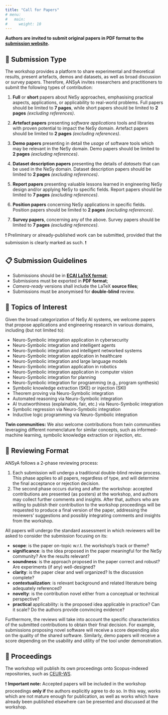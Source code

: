 ```yaml
---
title: "Call for Papers"
# menu:
#   main:
#     weight: 10
---
```


__Authors are invited to submit original papers in PDF format to the [submission website](https://easychair.org/my/conference?conf=ansya2025).__

## 📃 Submission Type

The workshop provides a platform to share experimental and theoretical results, present artefacts, demos and datasets, as well as broad discussion or survey papers. Therefore, ANSyA invites researchers and practitioners to submit the following types of contribution:

1. __Full__ or __short__ papers about NeSy approaches, emphasising practical aspects, applications, or applicability to real-world problems. Full papers should be limited to __7 pages__, while short papers should be limited to __2 pages__ _(excluding references)_.

2. __Artefact papers__ presenting _software applications_ tools and libraries with proven potential to impact the NeSy domain. Artefact papers should be limited to __2 pages__ _(excluding references)_.

3. __Demo papers__ presenting in detail the _usage_ of software tools which may be relevant in the NeSy domain. Demo papers should be limited to __2 pages__ _(excluding references)_.

4. __Dataset description papers__ presenting the details of _datasets_ that can be used in the NeSy domain. Dataset description papers should be limited to __2 pages__ _(excluding references)_.

5. __Report papers__ presenting valuable lessons learned in engineering NeSy design and/or applying NeSy to specific fields. Report papers should be limited to __7 pages__ _(excluding references)_.

6. __Position papers__ concerning NeSy applications in specific fields. Position papers should be limited to __2 pages__ _(excluding references)_.

7. __Survey papers__, concerning any of the above. Survey papers should be limited to __7 pages__ _(excluding references)_.

❗ Preliminary or already-published work can be submitted, provided that the submission is clearly marked as such. ❗ 

## 📋 Submission Guidelines

- Submissions should be in [__ECAI LaTeX format__](https://ecai2024.eu/download/ecai-template.zip);
- Submissions must be exported in __PDF format__;
- _Camera-ready_ versions shall include the LaTeX __source files__;
- Submissions must be anonymised for __double-blind__ review.


## 🔬 Topics of Interest

Given the broad categorization of NeSy AI systems, we welcome papers that propose applications and engineering research in various domains, including (but not limited to):

- Neuro-Symbolic integration application in cybersecurity
- Neuro-Symbolic integration and intelligent agents
- Neuro-Symbolic integration and intelligent networked systems
- Neuro-Symbolic integration application in healthcare
- Neuro-Symbolic integration and large language models
- Neuro-Symbolic integration application in robotics
- Neuro-Symbolic integration application in computer vision
- Neuro-Symbolic integration for planning
- Neuro-Symbolic integration for programming (e.g., program synthesis)
- Symbolic knowledge extraction (SKE) or injection (SKI)
- Theorem proving via Neuro-Symbolic integration
- Automated reasoning via Neuro-Symbolic integration
- AI trustworthiness (explainable, fair, etc.) via Neuro-Symbolic integration
- Symbolic regression via Neuro-Symbolic integration
- Inductive logic programming via Neuro-Symbolic integration

__Twin communities:__ We also welcome contributions from twin communities leveraging different nomenclature for similar concepts, such as informed-machine learning, symbolic knowledge extraction or injection, etc.


## 📝 Reviewing Format

ANSyA follows a 2-phase reviewing process:
1. Each submission will undergo a traditional double-blind review process. This phase applies to all papers, regardless of type, and will determine the final acceptance or rejection decision. 
2. The second phase occurs during and after the workshop: accepted contributions are presented (as posters) at the workshop, and authors may collect further comments and insights. After that, authors who are willing to publish their contribution to the workshop proceedings will be requested to produce a final version of the paper, addressing the reviewers’ suggestions and possibly integrating comments and insights from the workshop.

All papers will undergo the standard assessment in which reviewers will be asked to consider the submission focusing on its:
- __scope__: is the paper on-topic w.r.t. the workshop’s track or theme?
- __significance__: is the idea proposed in the paper meaningful for the NeSy community? Are the results relevant?
- __soundness__: is the approach proposed in the paper correct and robust? Are experiments (if any) well-designed?
- __clarity__: is the paper clear and well organized? Is the discussion complete?
- __contextualization__: is relevant background and related literature being adequately referenced?
- __novelty__: is the contribution novel either from a conceptual or technical perspective?
- __practical__ applicability: is the proposed idea applicable in practice? Can it scale? Do the authors provide convincing evidence?

Furthermore, the reviews will take into account the specific characteristics of the submitted contributions to obtain their final decision. For example, submissions proposing novel software will receive a score depending also on the quality of the shared software. Similarly, demo papers will receive a score depending on the usability and utility of the tool under demonstration.

## 📖 Proceedings 

The workshop will publish its own proceedings onto Scopus-indexed repositories, such as [CEUR-WS](https://ceur-ws.org/).

❗ __Important note:__ Accepted papers will be included in the workshop proceedings __only if__ the authors explicitly agree to do so. 
In this way, works which are not mature enough for publication, as well as works which have already been published elsewhere can be presented and discussed at the workshop.
